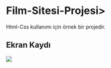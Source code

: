 <h1>Film-Sitesi-Projesi></h1>

Html-Css kullanımı için örnek bir projedir.

<h2>Ekran Kaydı</h2>

![](Film-sitesi.gif)
